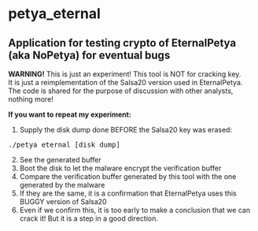 # petya_eternal
Application for testing crypto of EternalPetya (aka NoPetya) for eventual bugs
-
<b>WARNING!</b> This is just an experiment! This tool is NOT for cracking key.<br/>
It is just a reimplementation of the Salsa20 version used in EternalPetya.<br/>
The code is shared for the purpose of discussion with other analysts, nothing more!<br/>

<b>If you want to repeat my experiment:</b><br/>
1) Supply the disk dump done BEFORE the Salsa20 key was erased:<br/>
<pre>
./petya_eternal [disk dump]
</pre>
2) See the generated buffer
3) Boot the disk to let the malware encrypt the verification buffer
4) Compare the verification buffer generated by this tool with the one generated by the malware
5) If they are the same, it is a confirmation that EternalPetya uses this BUGGY version of Salsa20
6) Even if we confirm this, it is too early to make a conclusion that we can crack it! But it is a step in a good direction.

